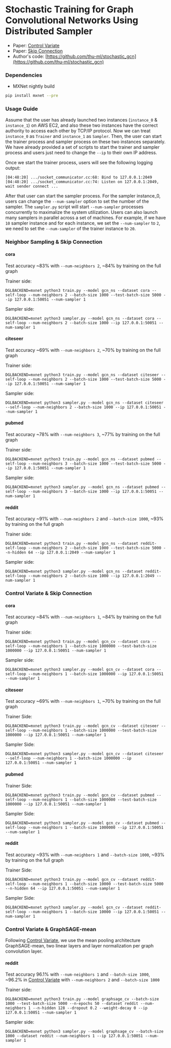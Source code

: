
# Stochastic Training for Graph Convolutional Networks Using Distributed Sampler

* Paper: [Control Variate](https://arxiv.org/abs/1710.10568)
* Paper: [Skip Connection](https://arxiv.org/abs/1809.05343)
* Author's code: [https://github.com/thu-ml/stochastic_gcn](https://github.com/thu-ml/stochastic_gcn)

### Dependencies

- MXNet nightly build

```bash
pip install mxnet --pre
```

### Usage Guide

Assume that the user has already launched two instances (`instance_0` & `instance_1`) on AWS EC2, and also these two instances have the correct authority to access each other by TCP/IP protocol. Now we can treat `instance_0` as `Trainer` and `instance_1` as `Sampler`. Then, the user can start the trainer process and sampler process on these two instances separately. We have already provided a set of scripts to start the trainer and sampler process and users just need to change the `--ip` to their own IP address.

Once we start the trainer process, users will see the following logging output:

```
[04:48:20] .../socket_communicator.cc:68: Bind to 127.0.0.1:2049
[04:48:20] .../socket_communicator.cc:74: Listen on 127.0.0.1:2049, wait sender connect ...
```

After that user can start the sampler process. For the sampler instance_0, users can change the `--num-sampler` option to set the number of the sampler. The `sampler.py` script will start `--num-sampler` processes concurrently to maximalize the system utilization. Users can also launch many samplers in parallel across a set of machines. For example, if we have `10` sampler instance and for each instance, we set the `--num-sampler` to `2`, we need to set the `--num-sampler` of the trainer instance to `20`.

### Neighbor Sampling & Skip Connection

#### cora

Test accuracy ~83% with `--num-neighbors 2`, ~84% by training on the full graph

Trainer side:
```
DGLBACKEND=mxnet python3 train.py --model gcn_ns --dataset cora --self-loop --num-neighbors 2 --batch-size 1000 --test-batch-size 5000 --ip 127.0.0.1:50051 --num-sampler 1
```

Sampler side:
```
DGLBACKEND=mxnet python3 sampler.py --model gcn_ns --dataset cora --self-loop --num-neighbors 2 --batch-size 1000 --ip 127.0.0.1:50051 --num-sampler 1
```

#### citeseer 

Test accuracy ~69% with `--num-neighbors 2`, ~70% by training on the full graph

Trainer side:
```
DGLBACKEND=mxnet python3 train.py --model gcn_ns --dataset citeseer --self-loop --num-neighbors 2 --batch-size 1000 --test-batch-size 5000 --ip 127.0.0.1:50051 --num-sampler 1
```

Sampler side:
```
DGLBACKEND=mxnet python3 sampler.py --model gcn_ns --dataset citeseer --self-loop --num-neighbors 2 --batch-size 1000 --ip 127.0.0.1:50051 --num-sampler 1
```

#### pubmed

Test accuracy ~78% with `--num-neighbors 3`, ~77% by training on the full graph

Trainer side:
```
DGLBACKEND=mxnet python3 train.py --model gcn_ns --dataset pubmed --self-loop --num-neighbors 3 --batch-size 1000 --test-batch-size 5000 --ip 127.0.0.1:50051 --num-sampler 1
```

Sampler side:
```
DGLBACKEND=mxnet python3 sampler.py --model gcn_ns --dataset pubmed --self-loop --num-neighbors 3 --batch-size 1000 --ip 127.0.0.1:50051 --num-sampler 1
```

#### reddit

Test accuracy ~91% with `--num-neighbors 2` and `--batch-size 1000`, ~93% by training on the full graph

Trainer side:
```
DGLBACKEND=mxnet python3 train.py --model gcn_ns --dataset reddit-self-loop --num-neighbors 2 --batch-size 1000 --test-batch-size 5000 --n-hidden 64 --ip 127.0.0.1:2049 --num-sampler 1
```

Sampler side:
```
DGLBACKEND=mxnet python3 sampler.py --model gcn_ns --dataset reddit-self-loop --num-neighbors 2 --batch-size 1000 --ip 127.0.0.1:2049 --num-sampler 1
```

### Control Variate & Skip Connection

#### cora

Test accuracy ~84% with `--num-neighbors 1`, ~84% by training on the full graph

Trainer side:
```
DGLBACKEND=mxnet python3 train.py --model gcn_cv --dataset cora --self-loop --num-neighbors 1 --batch-size 1000000 --test-batch-size 1000000 --ip 127.0.0.1:50051 --num-sampler 1
```

Sampler side:
```
DGLBACKEND=mxnet python3 sampler.py --model gcn_cv --dataset cora --self-loop --num-neighbors 1 --batch-size 1000000 --ip 127.0.0.1:50051 --num-sampler 1
```

#### citeseer

Test accuracy ~69% with `--num-neighbors 1`, ~70% by training on the full graph

Trainer Side:
```
DGLBACKEND=mxnet python3 train.py --model gcn_cv --dataset citeseer --self-loop --num-neighbors 1 --batch-size 1000000 --test-batch-size 1000000 --ip 127.0.0.1:50051 --num-sampler 1
```

Sampler Side:
```
DGLBACKEND=mxnet python3 sampler.py --model gcn_cv --dataset citeseer --self-loop --num-neighbors 1 --batch-size 1000000 --ip 127.0.0.1:50051 --num-sampler 1
```

#### pubmed

Trainer Side:
```
DGLBACKEND=mxnet python3 train.py --model gcn_cv --dataset pubmed --self-loop --num-neighbors 1 --batch-size 1000000 --test-batch-size 1000000 --ip 127.0.0.1:50051 --num-sampler 1
```

Sampler Side:
```
DGLBACKEND=mxnet python3 sampler.py --model gcn_cv --dataset pubmed --self-loop --num-neighbors 1 --batch-size 1000000 --ip 127.0.0.1:50051 --num-sampler 1
```

#### reddit

Test accuracy ~93% with `--num-neighbors 1` and `--batch-size 1000`, ~93% by training on the full graph

Trainer Side:
```
DGLBACKEND=mxnet python3 train.py --model gcn_cv --dataset reddit-self-loop --num-neighbors 1 --batch-size 10000 --test-batch-size 5000 --n-hidden 64 --ip 127.0.0.1:50051 --num-sampler 1
```

Sampler Side:
```
DGLBACKEND=mxnet python3 sampler.py --model gcn_cv --dataset reddit-self-loop --num-neighbors 1 --batch-size 10000 --ip 127.0.0.1:50051 --num-sampler 1
```

### Control Variate & GraphSAGE-mean

Following [Control Variate](https://arxiv.org/abs/1710.10568), we use the mean pooling architecture GraphSAGE-mean, two linear layers and layer normalization per graph convolution layer.

#### reddit

Test accuracy 96.1% with `--num-neighbors 1` and `--batch-size 1000`, ~96.2% in [Control Variate](https://arxiv.org/abs/1710.10568) with `--num-neighbors 2` and `--batch-size 1000`

Trainer side:
```
DGLBACKEND=mxnet python3 train.py --model graphsage_cv --batch-size 1000 --test-batch-size 5000 --n-epochs 50 --dataset reddit --num-neighbors 1 --n-hidden 128 --dropout 0.2 --weight-decay 0 --ip 127.0.0.1:50051 --num-sampler 1
```

Sampler side:
```
DGLBACKEND=mxnet python3 sampler.py --model graphsage_cv --batch-size 1000 --dataset reddit --num-neighbors 1 --ip 127.0.0.1:50051 --num-sampler 1
```
